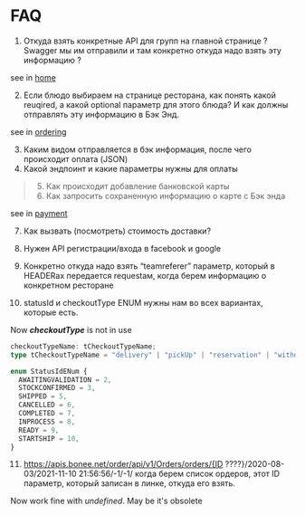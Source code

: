 # FAQ

1.  Откуда взять конкретные API для групп на главной странице ? Swagger мы им
    отправили и там конкретно откуда надо взять эту информацию ?

see in [home](home.md)

2.  Если блюдо выбираем на странице ресторана, как понять какой reuqired, а какой optional параметр
    для этого блюда? И как должны отправлять эту информацию в Бэк Энд.

see in [ordering](ordering.md)

3. Каким видом отправляется в бэк информация, после чего происходит оплата (JSON)
4. Какой эндпоинт и какие параметры нужны для оплаты

> 5. Как происходит добавление банковской карты
> 6. Как запросить сохраненную информацию о карте с Бэк энда

see in [payment](payment.md)

7. Как вызвать (посмотреть) стоимость доставки?

8. Нужен API регистрации/входа в facebook и google

9. Конкретно откуда надо взять “teamreferer” параметр, который в HEADERах передается requestам, когда
   берем информацию о конкретном ресторане

10. statusId и checkoutType ENUM нужны нам во всех вариантах, которые есть.

Now **_checkoutType_** is not in use

```ts
checkoutTypeName: tCheckoutTypeName;
type tCheckoutTypeName = "delivery" | "pickUp" | "reservation" | "withoutMenu";
```

```ts
enum StatusIdENum {
  AWAITINGVALIDATION = 2,
  STOCKCONFIRMED = 3,
  SHIPPED = 5,
  CANCELLED = 6,
  COMPLETED = 7,
  INPROCESS = 8,
  READY = 9,
  STARTSHIP = 10,
}
```

11. https://apis.bonee.net/order/api/v1/Orders/orders/{ID ????}/2020-08-03/2021-11-10 21:56:56/-1/-1/ когда берем список ордеров, этот ID параметр, который записан в линке, откуда его взять.

Now work fine with _undefined_. May be it's obsolete
